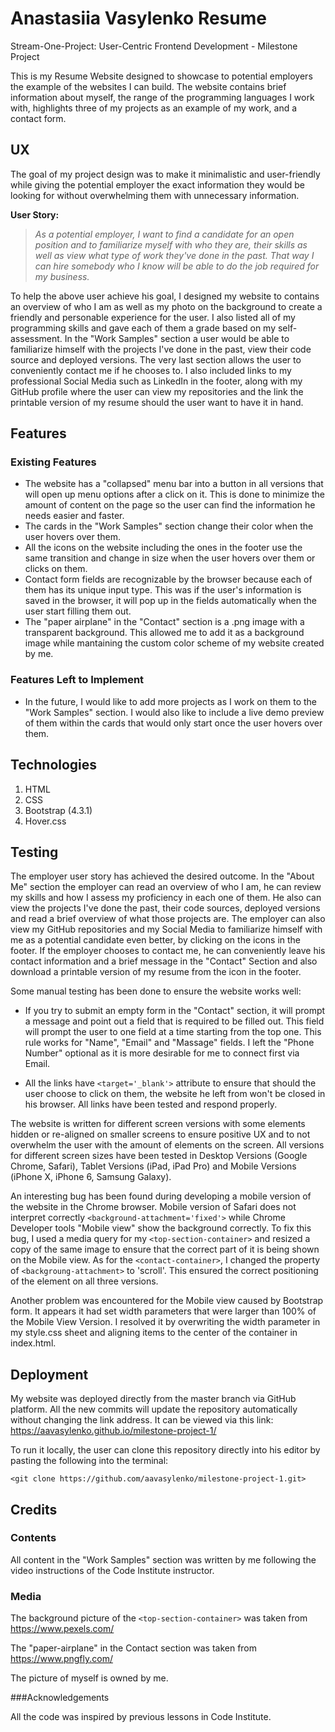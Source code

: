# Anastasiia Vasylenko Resume
Stream-One-Project: User-Centric Frontend Development - Milestone Project

This is my Resume Website designed to showcase to potential employers the example of the websites I can build.
The website contains brief information about myself, the range of the programming languages I work with, highlights three of my projects
as an example of my work, and a contact form.

## UX
The goal of my project design was to make it minimalistic and user-friendly while giving the potential employer the exact
information they would be looking for without overwhelming them with unnecessary information. 

**User Story:**

> *As a potential employer, I want to find a candidate for an open position and to familiarize myself with who they are, their skills
as well as view what type of work they've done in the past. That way I can hire somebody who I know will be able to do the job 
required for my business.*

To help the above user achieve his goal, I designed my website to contains an overview of who I am as well as my photo on the background
to create a friendly and personable experience for the user. I also listed all of my programming skills and gave each of them a grade
based on my self-assessment. In the "Work Samples" section a user would be able to familiarize himself with the projects I've done in the past,
view their code source and deployed versions. The very last section allows the user to conveniently contact me if he chooses to. 
I also included links to my professional Social Media such as LinkedIn in the footer, along with my GitHub profile where the user can view my
repositories and the link the printable version of my resume should the user want to have it in hand.

## Features 
### Existing Features
* The website has a "collapsed" menu bar into a button in all versions that will open up menu options after a click on it. 
This is done to minimize the amount of content on the page so the user can find the information he needs easier and faster.
* The cards in the "Work Samples" section change their color when the user hovers over them.
* All the icons on the website including the ones in the footer use the same transition and change in size when the user hovers over them or clicks on them.
* Contact form fields are recognizable by the browser because each of them has its unique input type. This was if the user's information is saved in the browser, it will pop up in the fields automatically when the user start filling them out.
* The "paper airplane" in the "Contact" section is a .png image with a transparent background. This allowed me to add it as a background image while mantaining the custom color scheme of my website created by me.
### Features Left to Implement 
* In the future, I would like to add more projects as I work on them to the "Work Samples" section.  I would also like to include
a live demo preview of them within the cards that would only start once the user hovers over them.

## Technologies
1. HTML
2. CSS
3. Bootstrap (4.3.1)
4. Hover.css

## Testing
The employer user story has achieved the desired outcome. In the "About Me" section the employer can read an overview of who I am,
he can review my skills and how I assess my proficiency in each one of them. He also can view the projects I've done the past,
their code sources, deployed versions and read a brief overview of what those projects are. The employer can also view
my GitHub repositories and my Social Media to familiarize himself with me as a potential candidate even better, by clicking on the icons in the footer. If the employer chooses to contact me, he can conveniently leave his contact information and a brief message
in the "Contact" Section and also download a printable version of my resume from the icon in the footer.

Some manual testing has been done to ensure the website works well:
* If you try to submit an empty form in the "Contact" section, it will prompt a message and point out a field that is required
to be filled out. This field will prompt the user to one field at a time starting from the top one. This rule works for "Name",
"Email" and "Massage" fields. I left the "Phone Number" optional as it is more desirable for me to connect first via Email.

* All the links have `<target='_blank'>` attribute to ensure that should the user choose to click on them, the website he left from won't be closed in his browser. All links have been tested and respond properly.

The website is written for different screen versions with some elements hidden or re-aligned on smaller screens to ensure positive UX and to not overwhelm the user with the amount of elements on the screen. All versions for different screen sizes have been tested in Desktop Versions
(Google Chrome, Safari), Tablet Versions (iPad, iPad Pro) and Mobile Versions (iPhone X, iPhone 6, Samsung Galaxy).

An interesting bug has been found during developing a mobile version of the website in the Chrome browser. Mobile version of Safari
does not interpret correctly `<background-attachment='fixed'>` while Chrome Developer tools "Mobile view" show the background correctly.
To fix this bug, I used a media query for my `<top-section-container>` and resized a copy of the same image to ensure that the
correct part of it is being shown on the Mobile view. As for the `<contact-container>`, I changed the property of `<backgroung-attachment>` 
to 'scroll'. This ensured the correct positioning of the element on all three versions.

Another problem was encountered for the Mobile view caused by Bootstrap form. It appears it had set width parameters that were larger than 100% of the Mobile View Version. I resolved it by overwriting the width parameter in my style.css sheet and aligning 
items to the center of the container in index.html.

## Deployment

My website was deployed directly from the master branch via GitHub platform. All the new commits will update the repository
automatically without changing the link address. It can be viewed via this link: https://aavasylenko.github.io/milestone-project-1/ 

To run it locally, the user can clone this repository directly into his editor by pasting the following into the terminal:

`<git clone https://github.com/aavasylenko/milestone-project-1.git>`
## Credits
### Contents

All content in the "Work Samples" section was written by me following the video instructions of the Code Institute instructor.

### Media 

The background  picture of the `<top-section-container>` was taken from https://www.pexels.com/

The "paper-airplane" in the Contact section was taken from https://www.pngfly.com/

The picture of myself is owned by me.

###Acknowledgements

All the code was inspired by previous lessons in Code Institute.


